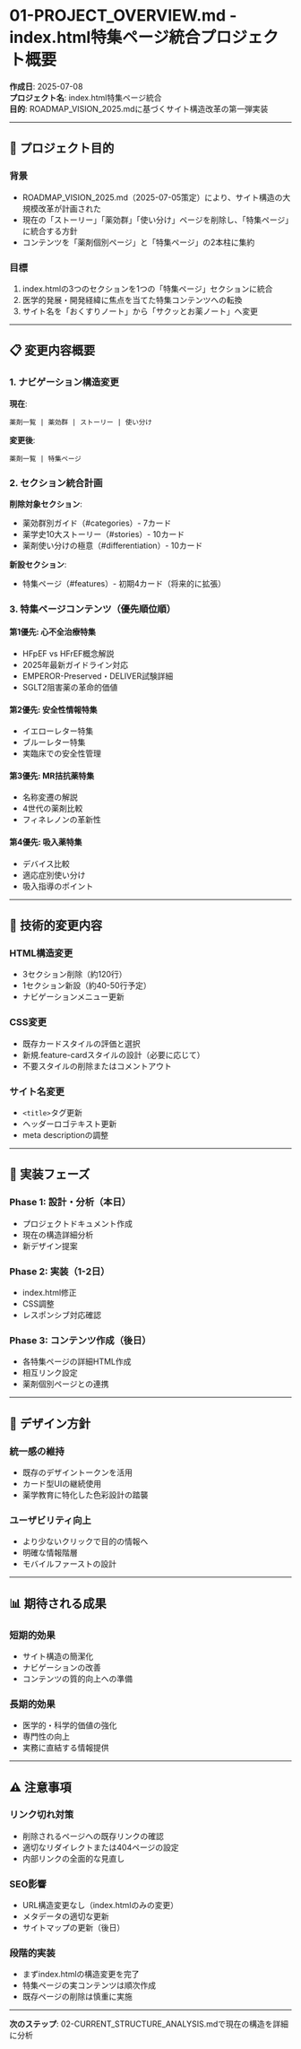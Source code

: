 # 01-PROJECT_OVERVIEW.md - index.html特集ページ統合プロジェクト概要

**作成日**: 2025-07-08  
**プロジェクト名**: index.html特集ページ統合  
**目的**: ROADMAP_VISION_2025.mdに基づくサイト構造改革の第一弾実装

---

## 🎯 プロジェクト目的

### 背景
- ROADMAP_VISION_2025.md（2025-07-05策定）により、サイト構造の大規模改革が計画された
- 現在の「ストーリー」「薬効群」「使い分け」ページを削除し、「特集ページ」に統合する方針
- コンテンツを「薬剤個別ページ」と「特集ページ」の2本柱に集約

### 目標
1. index.htmlの3つのセクションを1つの「特集ページ」セクションに統合
2. 医学的発展・開発経緯に焦点を当てた特集コンテンツへの転換
3. サイト名を「おくすりノート」から「サクッとお薬ノート」へ変更

---

## 📋 変更内容概要

### 1. ナビゲーション構造変更
**現在**:
```
薬剤一覧 | 薬効群 | ストーリー | 使い分け
```

**変更後**:
```
薬剤一覧 | 特集ページ
```

### 2. セクション統合計画
**削除対象セクション**:
- 薬効群別ガイド（#categories）- 7カード
- 薬学史10大ストーリー（#stories）- 10カード
- 薬剤使い分けの極意（#differentiation）- 10カード

**新設セクション**:
- 特集ページ（#features）- 初期4カード（将来的に拡張）

### 3. 特集ページコンテンツ（優先順位順）

#### 第1優先: 心不全治療特集
- HFpEF vs HFrEF概念解説
- 2025年最新ガイドライン対応
- EMPEROR-Preserved・DELIVER試験詳細
- SGLT2阻害薬の革命的価値

#### 第2優先: 安全性情報特集
- イエローレター特集
- ブルーレター特集
- 実臨床での安全性管理

#### 第3優先: MR拮抗薬特集
- 名称変遷の解説
- 4世代の薬剤比較
- フィネレノンの革新性

#### 第4優先: 吸入薬特集
- デバイス比較
- 適応症別使い分け
- 吸入指導のポイント

---

## 🔧 技術的変更内容

### HTML構造変更
- 3セクション削除（約120行）
- 1セクション新設（約40-50行予定）
- ナビゲーションメニュー更新

### CSS変更
- 既存カードスタイルの評価と選択
- 新規.feature-cardスタイルの設計（必要に応じて）
- 不要スタイルの削除またはコメントアウト

### サイト名変更
- `<title>`タグ更新
- ヘッダーロゴテキスト更新
- meta descriptionの調整

---

## 📅 実装フェーズ

### Phase 1: 設計・分析（本日）
- プロジェクトドキュメント作成
- 現在の構造詳細分析
- 新デザイン提案

### Phase 2: 実装（1-2日）
- index.html修正
- CSS調整
- レスポンシブ対応確認

### Phase 3: コンテンツ作成（後日）
- 各特集ページの詳細HTML作成
- 相互リンク設定
- 薬剤個別ページとの連携

---

## 🎨 デザイン方針

### 統一感の維持
- 既存のデザイントークンを活用
- カード型UIの継続使用
- 薬学教育に特化した色彩設計の踏襲

### ユーザビリティ向上
- より少ないクリックで目的の情報へ
- 明確な情報階層
- モバイルファーストの設計

---

## 📊 期待される成果

### 短期的効果
- サイト構造の簡潔化
- ナビゲーションの改善
- コンテンツの質的向上への準備

### 長期的効果
- 医学的・科学的価値の強化
- 専門性の向上
- 実務に直結する情報提供

---

## ⚠️ 注意事項

### リンク切れ対策
- 削除されるページへの既存リンクの確認
- 適切なリダイレクトまたは404ページの設定
- 内部リンクの全面的な見直し

### SEO影響
- URL構造変更なし（index.htmlのみの変更）
- メタデータの適切な更新
- サイトマップの更新（後日）

### 段階的実装
- まずindex.htmlの構造変更を完了
- 特集ページの実コンテンツは順次作成
- 既存ページの削除は慎重に実施

---

**次のステップ**: 02-CURRENT_STRUCTURE_ANALYSIS.mdで現在の構造を詳細に分析